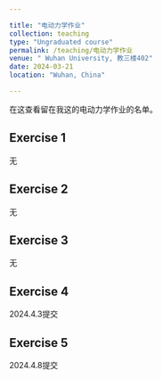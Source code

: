 ```yaml
---

title: "电动力学作业"
collection: teaching
type: "Ungraduated course"
permalink: /teaching/电动力学作业
venue: " Wuhan University, 教三楼402"
date: 2024-03-21
location: "Wuhan, China"

---
```

在这查看留在我这的电动力学作业的名单。

Exercise 1
---
无

Exercise 2
---
无

Exercise 3
---
无

Exercise 4
---
2024.4.3提交

Exercise 5
---
2024.4.8提交
